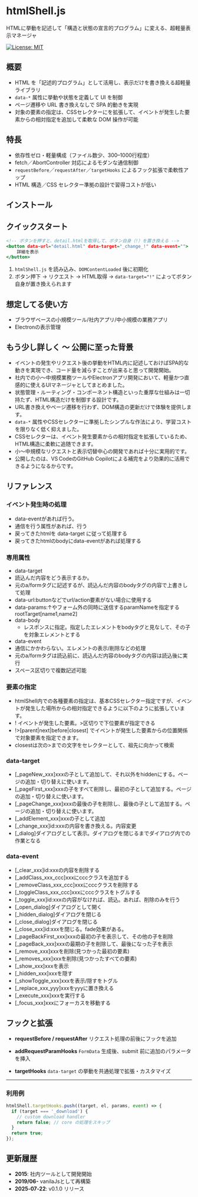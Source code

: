 # htmlShell.js
HTMLに挙動を記述して「構造と状態の宣言的プログラム」に変える、超軽量表示マネージャ

[![License: MIT](https://img.shields.io/badge/license-MIT-blue.svg)](LICENSE)

## 概要
* HTML を「記述的プログラム」として活用し、表示だけを書き換える超軽量ライブラリ
* `data-*` 属性に挙動や状態を定義して UI を制御
* ページ遷移や URL 書き換えなしで SPA 的動きを実現
* 対象の要素の指定は、CSSセレクターにを拡張して、イベントが発生した要素からの相対指定を追加して柔軟な DOM 操作が可能

## 特長
- 依存性ゼロ・軽量構成（ファイル数少、300–1000行程度）
- fetch／AbortController 対応によるモダンな通信制御
- `requestBefore`／`requestAfter`／`targetHooks` によるフック拡張で柔軟性アップ
- HTML 構造／CSS セレクター準拠の設計で習得コストが低い

## インストール

<script src="htmlShell.js"></script>


## クイックスタート
```html:button.html
<!-- ボタンを押すと、detail.htmlを取得して、ボタン自身（!）を置き換える -->
<button data-url="detail.html" data-target="_change_!" data-event="">
	詳細を表示
</button>
```
1. `htmlShell.js` を読み込み、`DOMContentLoaded` 後に初期化
1. ボタン押下 → リクエスト → HTML取得 → `data-target="!"` によってボタン自身が置き換えられます


## 想定してる使い方
* ブラウザベースの小規模ツール/社内アプリ/中小規模の業務アプリ
* Electronの表示管理

## もう少し詳しく 〜 公開に至った背景
* イベントの発生やリクエスト後の挙動をHTML内に記述しておけばSPA的な動きを実現でき、コード量を減らすことが出来ると思って開発開始。
* 社内での小〜中規模業務ツールやElectronアプリ開発において、軽量かつ直感的に使えるUIマネージャとしてまとめました。
* 状態管理・ルーティング・コンポーネント構造といった重厚な仕組みは一切持たず、HTML構造だけを制御する設計です。
* URL書き換えやページ遷移を行わず、DOM構造の更新だけで体験を提供します。
* `data-*` 属性やCSSセレクターに準拠したシンプルな作法により、学習コストを限りなく低く抑えました。
* CSSセレクターは、イベント発生要素からの相対指定を拡張しているため、HTML構造に柔軟に追随できます。
* 小〜中規模なリクエストと表示切替中心の開発であれば十分に実用的です。
* 公開したのは、VS CodeのGitHub Copilotによる補完をより効果的に活用できるようになるからです。

## リファレンス
### イベント発生時の処理
 * data-eventがあれば行う。
 * 通信を行う属性があれば、行う
 * 戻ってきたhtmlを data-target に従って処理する
 * 戻ってきたhtmlのbodyにdata-eventがあれば処理する

### 専用属性
 * data-target
  * 読込んだ内容をどう表示するか。
  * 元のa/formタグに記述するが、読込んだ内容のbodyタグの内容で上書きして処理
 * data-url:buttonなどでurl/action要素がない場合に使用する
  * data-params:↑やフォーム外の同時に送信するparamNameを指定する rootTarget[name1,name2] 
* data-body
  * レスポンスに指定。指定したエレメントをbodyタグと見なして、その子を対象エレメントとする
 * data-event
  * 通信にかかわらない。エレメントの表示/削除などの処理
  * 元のa/formタグは読込前に、読込んだ内容のbodyタグの内容は読込後に実行
  * スペース区切りで複数記述可能

### 要素の指定
* htmlShell内での各種要素の指定は、基本CSSセレクター指定ですが、イベントが発生した場所からの相対指定できるように以下のように拡張しています。
 * ! イベントが発生した要素。>区切りで下位要素が指定できる
 * !>[parent|next|before|closest] でイベントが発生した要素からの位置関係で対象要素を指定できます。
  * closestは次の>までの文字をセレクターとして、祖先に向かって検索

### data-target
 * [_pageNew_xxx]xxxの子として追加して、それ以外をhiddenにする。ページの追加・切り替えに使います。
 * [_pageFirst_xxx]xxxの子をすべて削除し、最初の子として追加する。ページの追加・切り替えに使います。
 * [_pageChange_xxx]xxxの最後の子を削除し、最後の子として追加する。ページの追加・切り替えに使います。
 * [_addElement_xxx]xxxの子として追加
 * [_change_xxx]id:xxxの内容を書き換える。内容変更
 * [_dialog]ダイアログとして表示。ダイアログを閉じるまでダイアログ内での作業となる

### data-event
 * [_clear_xxx]id:xxxの内容を削除する
 * [_addClass_xxx_ccc]xxxにcccクラスを追加する
 * [_removeClass_xxx_ccc]xxxにcccクラスを削除する
 * [_toggleClass_xxx_ccc]xxxにcccクラスをトグルする
 * [_toggle_xxx]id:xxxの内容がなければ、読込。あれば、削除のみを行う
 * [_open_dialog]ダイアログとして開く
 * [_hidden_dialog]ダイアログを閉じる
 * [_close_dialog]ダイアログを閉じる
 * [_close_xxx]id:xxxを閉じる。fade効果がある。
 * [_pageBackFirst_xxx]xxxの最初の子を表示して、その他の子を削除
 * [_pageBack_xxx]xxxの最期の子を削除して、最後になった子を表示
 * [_remove_xxx]xxxを削除(見つかった最初の要素)
 * [_removes_xxx]xxxを削除(見つかったすべての要素)
 * [_show_xxx]xxxを表示
 * [_hidden_xxx]xxxを隠す
 * [_showToggle_xxx]xxxを表示/隠すをトグル
 * [_replace_xxx_yyy]xxxをyyyに置き換える
 * [_execute_xxx]xxxを実行する
 * [_focus_xxx]xxxにフォーカスを移動する

## フックと拡張

* **requestBefore / requestAfter**
  リクエスト処理の前後にフックを追加

* **addRequestParamHooks**
  `FormData` 生成後、submit 前に追加のパラメータを挿入

* **targetHooks**
  `data-target` の挙動を共通処理で拡張・カスタマイズ

---

### 利用例

```js
htmlShell.targetHooks.push((target, el, params, event) => {
  if (target === '_download') {
    // custom download handler
    return false; // core の処理をスキップ
  }
  return true;
});
```
## 更新履歴
* **2015**: 社内ツールとして開発開始
* **2019/06-** vanilaJsとして再構築
* **2025‑07‑22**: v0.1.0 リリース


